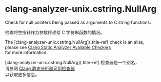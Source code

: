 # clang-analyzer-unix.cstring.NullArg

Check for null pointers being passed as arguments to C string functions.

检查将空指针作为参数传递给 C 字符串函数的情况。

The [clang-analyzer-unix.cstring.NullArg]{.title-ref} check is an alias,  
please see [Clang Static Analyzer Available Checkers](https://clang.llvm.org/docs/analyzer/checkers.html#unix-cstring-nullarg)  
for more information.

[clang-analyzer-unix.cstring.NullArg]{.title-ref} 检查器是一个别名，  
请参阅 [Clang 静态分析器可用检查器](https://clang.llvm.org/docs/analyzer/checkers.html#unix-cstring-nullarg)  
以获取更多信息。
